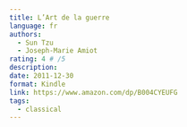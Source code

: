 ```yaml
---
title: L’Art de la guerre
language: fr
authors:
  - Sun Tzu
  - Joseph-Marie Amiot
rating: 4 # /5
description: 
date: 2011-12-30
format: Kindle
link: https://www.amazon.com/dp/B004CYEUFG
tags:
  - classical
---
```

